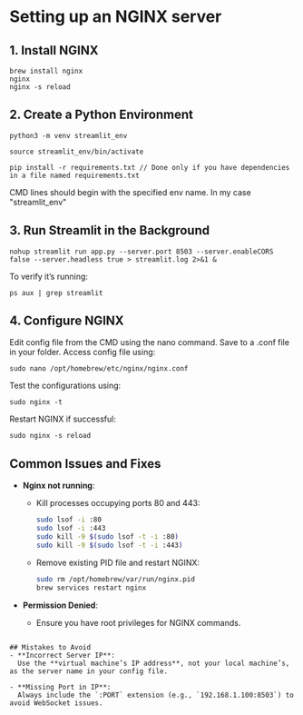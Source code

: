 # Setting up an NGINX server

## 1. Install NGINX

```
brew install nginx
nginx
nginx -s reload
```


## 2. Create a Python Environment

```
python3 -m venv streamlit_env

source streamlit_env/bin/activate

pip install -r requirements.txt // Done only if you have dependencies in a file named requirements.txt
```

CMD lines should begin with the specified env name. In my case "streamlit_env"

## 3. Run Streamlit in the Background

```
nohup streamlit run app.py --server.port 8503 --server.enableCORS false --server.headless true > streamlit.log 2>&1 &

```

To verify it’s running:

```
ps aux | grep streamlit
```

## 4. Configure NGINX
Edit config file from the CMD using the nano command.
Save to a .conf file in your folder.
Access config file using:

```
sudo nano /opt/homebrew/etc/nginx/nginx.conf
```

Test the configurations using:

```
sudo nginx -t
```

Restart NGINX if successful:

```
sudo nginx -s reload
```

## Common Issues and Fixes
- **Nginx not running**:
  - Kill processes occupying ports 80 and 443:
    ```bash
    sudo lsof -i :80
    sudo lsof -i :443
    sudo kill -9 $(sudo lsof -t -i :80)
    sudo kill -9 $(sudo lsof -t -i :443)
    ```
  - Remove existing PID file and restart NGINX:
    ```bash
    sudo rm /opt/homebrew/var/run/nginx.pid
    brew services restart nginx
    ```

- **Permission Denied**:
  - Ensure you have root privileges for NGINX commands.
```

## Mistakes to Avoid
- **Incorrect Server IP**:
  Use the **virtual machine’s IP address**, not your local machine’s, as the server name in your config file.
  
- **Missing Port in IP**:
  Always include the `:PORT` extension (e.g., `192.168.1.100:8503`) to avoid WebSocket issues.
